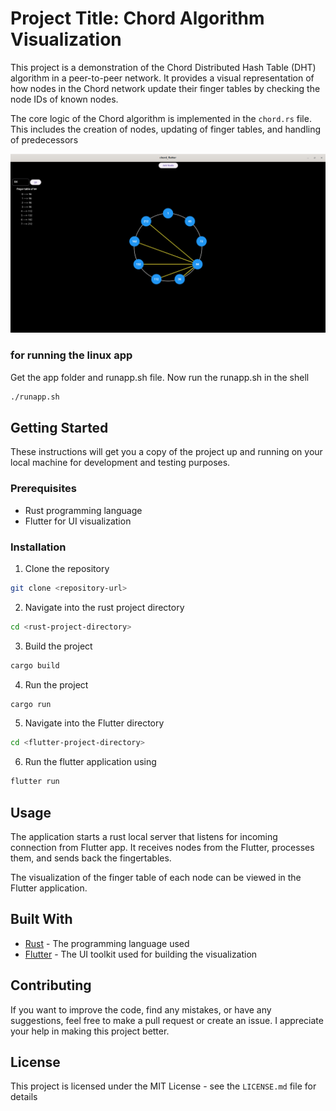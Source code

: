# Project Title: Chord Algorithm Visualization

This project is a demonstration of the Chord Distributed Hash Table (DHT) algorithm in a peer-to-peer network. It provides a visual representation of how nodes in the Chord network update their finger tables by checking the node IDs of known nodes.

The core logic of the Chord algorithm is implemented in the `chord.rs` file. This includes the creation of nodes, updating of finger tables, and handling of predecessors

!["Screenshot of the application"](app_screenshot.png)

### for running the linux app

Get the app folder and runapp.sh file. Now run the runapp.sh in the shell
```bash
./runapp.sh
```

## Getting Started

These instructions will get you a copy of the project up and running on your local machine for development and testing purposes.

### Prerequisites

- Rust programming language
- Flutter for UI visualization



### Installation

1. Clone the repository
```bash
git clone <repository-url>
```
2. Navigate into the rust project directory
```bash
cd <rust-project-directory>
```
3. Build the project
```bash
cargo build
```
4. Run the project
```bash
cargo run
```
5. Navigate into the Flutter directory
```bash
cd <flutter-project-directory>
```
6. Run the flutter application using
```bash
flutter run
```

## Usage

The application starts a rust local server that listens for incoming connection from Flutter app. It receives nodes from the Flutter, processes them, and sends back the fingertables.

The visualization of the finger table of each node can be viewed in the Flutter application.

## Built With

- [Rust](https://www.rust-lang.org/) - The programming language used
- [Flutter](https://flutter.dev/) - The UI toolkit used for building the visualization

## Contributing

If you want to improve the code, find any mistakes, or have any suggestions, feel free to make a pull request or create an issue. I appreciate your help in making this project better.

## License

This project is licensed under the MIT License - see the `LICENSE.md` file for details
